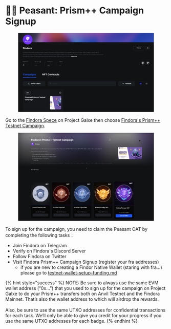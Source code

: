 # 👨🌾 Peasant: Prism++ Campaign Signup

<figure><img src="../../../../.gitbook/assets/image (1) (1) (2).png" alt=""><figcaption></figcaption></figure>

Go to the [Findora Spece](https://galxe.com/Findora/campaign/GCi1YUKd12) on Project Galxe then choose [Findora's Prism++ Testnet Campaign](https://galxe.com/Findora/campaign/GCi1YUKd12).&#x20;

<figure><img src="../../../../.gitbook/assets/image (2) (7).png" alt=""><figcaption></figcaption></figure>

To sign up for the campaign, you need to claim the Peasant OAT by completing the following tasks：

* Join Findora on Telegram
* Verify on Findora's Discord Server
* Follow Findora on Twitter
* Visit Findora Prism++ Campaign Signup (register your fra addresses)&#x20;
  * if you are new to creating a Findor Native Wallet (staring with fra...) please go to [testnet-wallet-setup-funding.md](testnet-wallet-setup-funding.md "mention")

{% hint style="success" %}
NOTE: Be sure to always use the same EVM wallet address (“0x…”) that you used to sign up for the campaign on Project Galxe to do your Prism++ transfers both on Anvil Testnet and the Findora Mainnet. That’s also the wallet address to which will airdrop the rewards.\
\
Also, be sure to use the same UTXO addresses for confidential transactions for each task. We’ll only be able to give you credit for your progress if you use the same UTXO addresses for each badge.
{% endhint %}



